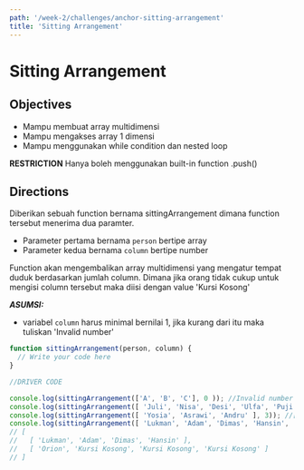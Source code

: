 ```yaml
---
path: '/week-2/challenges/anchor-sitting-arrangement'
title: 'Sitting Arrangement'
---
```


# Sitting Arrangement

## Objectives
- Mampu membuat array multidimensi
- Mampu mengakses array 1 dimensi
- Mampu menggunakan while condition dan nested loop

**RESTRICTION**
Hanya boleh menggunakan built-in function .push()

## Directions

Diberikan sebuah function bernama sittingArrangement dimana function tersebut menerima dua paramter.
- Parameter pertama bernama `person` bertipe array
- Parameter kedua bernama `column` bertipe number

 Function akan mengembalikan array multidimensi yang mengatur tempat duduk berdasarkan jumlah column.
 Dimana jika orang tidak cukup untuk mengisi column tersebut maka diisi dengan value 'Kursi Kosong'

 ***ASUMSI:***
 - variabel `column` harus minimal bernilai 1, jika kurang dari itu maka tuliskan 'Invalid number'

```JavaScript
function sittingArrangement(person, column) {
  // Write your code here
}

//DRIVER CODE

console.log(sittingArrangement(['A', 'B', 'C'], 0 )); //Invalid number
console.log(sittingArrangement([ 'Juli', 'Nisa', 'Desi', 'Ulfa', 'Puji' ], 2)); //[ [ 'Juli', 'Nisa' ], [ 'Desi', 'Ulfa' ], [ 'Puji', 'Kursi Kosong' ] ]
console.log(sittingArrangement([ 'Yosia', 'Asrawi', 'Andru' ], 3)); //[ [ 'Yosia', 'Asrawi', 'Andru' ] ]
console.log(sittingArrangement([ 'Lukman', 'Adam', 'Dimas', 'Hansin', 'Orion' ], 4));
// [
//   [ 'Lukman', 'Adam', 'Dimas', 'Hansin' ],
//   [ 'Orion', 'Kursi Kosong', 'Kursi Kosong', 'Kursi Kosong' ]
// ]

```
